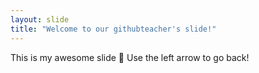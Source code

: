 ```yaml
---
layout: slide
title: "Welcome to our githubteacher's slide!"
---
```

This is my awesome slide :tada:
Use the left arrow to go back!
